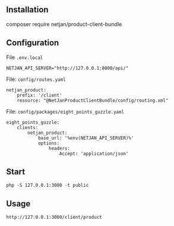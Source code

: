 ## Installation

composer require netjan/product-client-bundle

## Configuration

File `.env.local`
```
NETJAN_API_SERVER="http://127.0.0.1:8000/api/"
```

File: `config/routes.yaml`

```
netjan_product:
    prefix: '/client'
    resource: "@NetJanProductClientBundle/config/routing.xml"
```

File: `config/packages/eight_points_guzzle.yaml`
```
eight_points_guzzle:
    clients:
        netjan_product:
            base_url: '%env(NETJAN_API_SERVER)%'
            options:
                headers:
                    Accept: 'application/json'
```


## Start

```
php -S 127.0.0.1:3000 -t public
```

## Usage

```
http://127.0.0.1:3000/client/product
```
